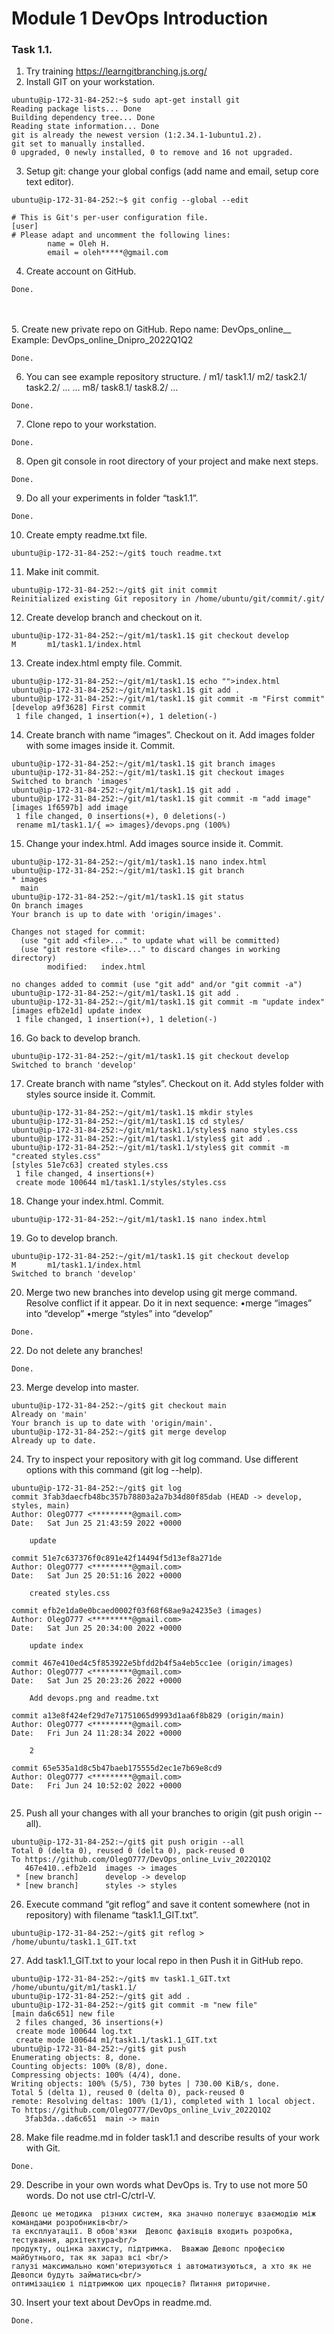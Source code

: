 # Module 1 DevOps Introduction <br/>
### Task 1.1. <br/>

1. Try training https://learngitbranching.js.org/<br/>
2. Install GIT on your workstation.<br/>
```text
ubuntu@ip-172-31-84-252:~$ sudo apt-get install git
Reading package lists... Done
Building dependency tree... Done
Reading state information... Done
git is already the newest version (1:2.34.1-1ubuntu1.2).
git set to manually installed.
0 upgraded, 0 newly installed, 0 to remove and 16 not upgraded.

```
3. Setup git: change your global configs (add name and email, setup core text
   editor). 
```text
ubuntu@ip-172-31-84-252:~$ git config --global --edit

# This is Git's per-user configuration file.
[user]
# Please adapt and uncomment the following lines:
        name = Oleh H.
        email = oleh*****@gmail.com
```

4. Create account on GitHub.
```text
Done.
```
<br/><br/>
5. Create new private repo on GitHub.
   Repo name: DevOps_online_<City>_<year><quarter>
   Example: DevOps_online_Dnipro_2022Q1Q2 
```text
Done.
```

6. You can see example repository structure.
   /
   m1/
   task1.1/
   m2/
   task2.1/
   task2.2/
   …
   …
   m8/
   task8.1/
   task8.2/
   … 
```text
Done.
```
7. Clone repo to your workstation.
```text
Done.
```
8. Open git console in root directory of your project and make next steps.
```text
Done.
```
9. Do all your experiments in folder “task1.1”.
```text
Done.
```
10. Create empty readme.txt file.
```text
ubuntu@ip-172-31-84-252:~/git$ touch readme.txt
```
11. Make init commit.
```text
ubuntu@ip-172-31-84-252:~/git$ git init commit
Reinitialized existing Git repository in /home/ubuntu/git/commit/.git/
```
12. Create develop branch and checkout on it.
```text
ubuntu@ip-172-31-84-252:~/git/m1/task1.1$ git checkout develop
M       m1/task1.1/index.html

```
13. Create index.html empty file. Commit.
```text
ubuntu@ip-172-31-84-252:~/git/m1/task1.1$ echo "">index.html
ubuntu@ip-172-31-84-252:~/git/m1/task1.1$ git add .
ubuntu@ip-172-31-84-252:~/git/m1/task1.1$ git commit -m "First commit"
[develop a9f3628] First commit
 1 file changed, 1 insertion(+), 1 deletion(-)
```
14. Create branch with name “images”. Checkout on it. Add images folder with
    some images inside it. Commit.
```text
ubuntu@ip-172-31-84-252:~/git/m1/task1.1$ git branch images
ubuntu@ip-172-31-84-252:~/git/m1/task1.1$ git checkout images
Switched to branch 'images'
ubuntu@ip-172-31-84-252:~/git/m1/task1.1$ git add .
ubuntu@ip-172-31-84-252:~/git/m1/task1.1$ git commit -m "add image"
[images 1f6597b] add image
 1 file changed, 0 insertions(+), 0 deletions(-)
 rename m1/task1.1/{ => images}/devops.png (100%)
```
15. Change your index.html. Add images source inside it. Commit.
```text
ubuntu@ip-172-31-84-252:~/git/m1/task1.1$ nano index.html
ubuntu@ip-172-31-84-252:~/git/m1/task1.1$ git branch
* images
  main
ubuntu@ip-172-31-84-252:~/git/m1/task1.1$ git status
On branch images
Your branch is up to date with 'origin/images'.

Changes not staged for commit:
  (use "git add <file>..." to update what will be committed)
  (use "git restore <file>..." to discard changes in working directory)
        modified:   index.html

no changes added to commit (use "git add" and/or "git commit -a")
ubuntu@ip-172-31-84-252:~/git/m1/task1.1$ git add .
ubuntu@ip-172-31-84-252:~/git/m1/task1.1$ git commit -m "update index"
[images efb2e1d] update index
 1 file changed, 1 insertion(+), 1 deletion(-)

```
16. Go back to develop branch.
```text
ubuntu@ip-172-31-84-252:~/git/m1/task1.1$ git checkout develop
Switched to branch 'develop'
```
17. Create branch with name “styles”. Checkout on it. Add styles folder with
    styles source inside it. Commit.
```text
ubuntu@ip-172-31-84-252:~/git/m1/task1.1$ mkdir styles
ubuntu@ip-172-31-84-252:~/git/m1/task1.1$ cd styles/
ubuntu@ip-172-31-84-252:~/git/m1/task1.1/styles$ nano styles.css
ubuntu@ip-172-31-84-252:~/git/m1/task1.1/styles$ git add .
ubuntu@ip-172-31-84-252:~/git/m1/task1.1/styles$ git commit -m "created styles.css"
[styles 51e7c63] created styles.css
 1 file changed, 4 insertions(+)
 create mode 100644 m1/task1.1/styles/styles.css

```
18. Change your index.html. Commit.
```text
ubuntu@ip-172-31-84-252:~/git/m1/task1.1$ nano index.html
```
19. Go to develop branch.
```text
ubuntu@ip-172-31-84-252:~/git/m1/task1.1$ git checkout develop
M       m1/task1.1/index.html
Switched to branch 'develop'
```
20. Merge two new branches into develop using git merge command. Resolve
    conflict if it appear. Do it in next sequence:
    •merge “images” into “develop”
    •merge “styles” into “develop”
```text
Done.
```

22. Do not delete any branches!
```text
Done.
```
23. Merge develop into master.
```text
ubuntu@ip-172-31-84-252:~/git$ git checkout main
Already on 'main'
Your branch is up to date with 'origin/main'.
ubuntu@ip-172-31-84-252:~/git$ git merge develop
Already up to date.

```
24. Try to inspect your repository with git log command. Use different options
    with this command (git log --help).
```text
ubuntu@ip-172-31-84-252:~/git$ git log
commit 3fab3daecfb48bc357b78803a2a7b34d80f85dab (HEAD -> develop, styles, main)
Author: OlegO777 <*********@gmail.com>
Date:   Sat Jun 25 21:43:59 2022 +0000

    update

commit 51e7c637376f0c891e42f14494f5d13ef8a271de
Author: OlegO777 <*********@gmail.com>
Date:   Sat Jun 25 20:51:16 2022 +0000

    created styles.css

commit efb2e1da0e0bcaed0002f03f68f68ae9a24235e3 (images)
Author: OlegO777 <*********@gmail.com>
Date:   Sat Jun 25 20:34:00 2022 +0000

    update index

commit 467e410ed4c5f853922e5bfdd2b4f5a4eb5cc1ee (origin/images)
Author: OlegO777 <*********@gmail.com>
Date:   Sat Jun 25 20:23:26 2022 +0000

    Add devops.png and readme.txt

commit a13e8f424ef29d7e71751065d9993d1aa6f8b829 (origin/main)
Author: OlegO777 <*********@gmail.com>
Date:   Fri Jun 24 11:28:34 2022 +0000

    2

commit 65e535a1d8c5b47baeb175555d2ec1e7b69e8cd9
Author: OlegO777 <*********@gmail.com>
Date:   Fri Jun 24 10:52:02 2022 +0000


```
25. Push all your changes with all your branches to origin (git push origin --all).
```text
ubuntu@ip-172-31-84-252:~/git$ git push origin --all
Total 0 (delta 0), reused 0 (delta 0), pack-reused 0
To https://github.com/OlegO777/DevOps_online_Lviv_2022Q1Q2
   467e410..efb2e1d  images -> images
 * [new branch]      develop -> develop
 * [new branch]      styles -> styles

```
26. Execute command “git reflog“ and save it content somewhere (not in
    repository) with filename “task1.1_GIT.txt”.
```text
ubuntu@ip-172-31-84-252:~/git$ git reflog > /home/ubuntu/task1.1_GIT.txt
```
27. Add task1.1_GIT.txt to your local repo in then Push it in GitHub repo.
```text
ubuntu@ip-172-31-84-252:~/git$ mv task1.1_GIT.txt /home/ubuntu/git/m1/task1.1/
ubuntu@ip-172-31-84-252:~/git$ git add .
ubuntu@ip-172-31-84-252:~/git$ git commit -m "new file"
[main da6c651] new file
 2 files changed, 36 insertions(+)
 create mode 100644 log.txt
 create mode 100644 m1/task1.1/task1.1_GIT.txt
ubuntu@ip-172-31-84-252:~/git$ git push
Enumerating objects: 8, done.
Counting objects: 100% (8/8), done.
Compressing objects: 100% (4/4), done.
Writing objects: 100% (5/5), 730 bytes | 730.00 KiB/s, done.
Total 5 (delta 1), reused 0 (delta 0), pack-reused 0
remote: Resolving deltas: 100% (1/1), completed with 1 local object.
To https://github.com/OlegO777/DevOps_online_Lviv_2022Q1Q2
   3fab3da..da6c651  main -> main

```
28. Make file readme.md in folder task1.1 and describe results of your work
    with Git.
```text
Done.
```
29. Describe in your own words what DevOps is. Try to use not more 50 words.
    Do not use ctrl-C/ctrl-V.
```text
Девопс це методика  різних систем, яка значно полегшує взаємодію між командами розробників<br/>
та експлуатації. В обов'язки  Девопс фахівців входить розробка, тестування, архітектура<br/>
продукту, оцінка захисту, підтримка.  Вважаю Девопс професією майбутнього, так як зараз всі <br/>
галузі максимально комп'ютеризуються і автоматизуються, а хто як не Девопси будуть займатись<br/>
оптимізацією і підтримкою цих процесів? Питання риторичне.
```
30. Insert your text about DevOps in readme.md.
```text
Done.
```